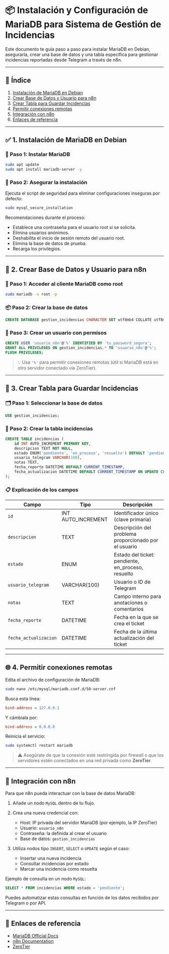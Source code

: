 # 📦 Instalación y Configuración de MariaDB para Sistema de Gestión de Incidencias

Este documento te guía paso a paso para instalar MariaDB en Debian, asegurarla, crear una base de datos y una tabla específica para gestionar incidencias reportadas desde Telegram a través de n8n.

---

## 📑 Índice

1. [Instalación de MariaDB en Debian](https://github.com/Nathillas/N8N/blob/main/BaseDatos.md#-1-instalaci%C3%B3n-de-mariadb-en-debian)
2. [Crear Base de Datos y Usuario para n8n](https://github.com/Nathillas/N8N/blob/main/BaseDatos.md#-2-crear-base-de-datos-y-usuario-para-n8n)
3. [Crear Tabla para Guardar Incidencias](https://github.com/Nathillas/N8N/blob/main/BaseDatos.md#-3-crear-tabla-para-guardar-incidencias)
4. [Permitir conexiones remotas](https://github.com/Nathillas/N8N/blob/main/BaseDatos.md#-4-permitir-conexiones-remotas)
5. [Integración con n8n](https://github.com/Nathillas/N8N/blob/main/BaseDatos.md#-integraci%C3%B3n-con-n8n)
6. [Enlaces de referencia](https://github.com/Nathillas/N8N/blob/main/BaseDatos.md#-enlaces-de-referencia)

---

## ✅ 1. Instalación de MariaDB en Debian

### 🔧 Paso 1: Instalar MariaDB

```bash
sudo apt update
sudo apt install mariadb-server -y
```

### 🔐 Paso 2: Asegurar la instalación

Ejecuta el script de seguridad para eliminar configuraciones inseguras por defecto:

```bash
sudo mysql_secure_installation
```

Recomendaciones durante el proceso:

* Establece una contraseña para el usuario root si se solicita.
* Elimina usuarios anónimos.
* Deshabilita el inicio de sesión remoto del usuario root.
* Elimina la base de datos de prueba.
* Recarga los privilegios.

---

## 📃 2. Crear Base de Datos y Usuario para n8n

### 🔑 Paso 1: Acceder al cliente MariaDB como root

```bash
sudo mariadb -u root -p
```

### 📦 Paso 2: Crear la base de datos

```sql
CREATE DATABASE gestion_incidencias CHARACTER SET utf8mb4 COLLATE utf8mb4_unicode_ci;
```

### 👤 Paso 3: Crear un usuario con permisos

```sql
CREATE USER 'usuario_n8n'@'%' IDENTIFIED BY 'tu_password_segura';
GRANT ALL PRIVILEGES ON gestion_incidencias.* TO 'usuario_n8n'@'%';
FLUSH PRIVILEGES;
```

> 💡 Usa `'%'` para permitir conexiones remotas (útil si MariaDB está en otro servidor conectado vía ZeroTier).

---

## 🧱 3. Crear Tabla para Guardar Incidencias

### 🗂️ Paso 1: Seleccionar la base de datos

```sql
USE gestion_incidencias;
```

### 🧾 Paso 2: Crear la tabla incidencias

```sql
CREATE TABLE incidencias (
    id INT AUTO_INCREMENT PRIMARY KEY,
    descripcion TEXT NOT NULL,
    estado ENUM('pendiente', 'en_proceso', 'resuelto') DEFAULT 'pendiente',
    usuario_telegram VARCHAR(100),
    notas TEXT,
    fecha_reporte DATETIME DEFAULT CURRENT_TIMESTAMP,
    fecha_actualizacion DATETIME DEFAULT CURRENT_TIMESTAMP ON UPDATE CURRENT_TIMESTAMP
);
```

### 📋 Explicación de los campos

| Campo                 | Tipo                | Descripción                                           |
| --------------------- | ------------------- | ----------------------------------------------------- |
| `id`                  | INT AUTO\_INCREMENT | Identificador único (clave primaria)                  |
| `descripcion`         | TEXT                | Descripción del problema proporcionado por el usuario |
| `estado`              | ENUM                | Estado del ticket: pendiente, en\_proceso, resuelto   |
| `usuario_telegram`    | VARCHAR(100)        | Usuario o ID de Telegram                              |
| `notas`               | TEXT                | Campo interno para anotaciones o comentarios                              |
| `fecha_reporte`       | DATETIME            | Fecha en la que se crea el ticket                     |
| `fecha_actualizacion` | DATETIME            | Fecha de la última actualización del ticket           |

---

## 🌐 4. Permitir conexiones remotas

Edita el archivo de configuración de MariaDB:

```bash
sudo nano /etc/mysql/mariadb.conf.d/50-server.cnf
```

Busca esta línea:

```ini
bind-address = 127.0.0.1
```

Y cámbiala por:

```ini
bind-address = 0.0.0.0
```

Reinicia el servicio:

```bash
sudo systemctl restart mariadb
```

> ⚠️ Asegúrate de que la conexión esté restringida por firewall o que los servidores estén conectados en una red privada como **ZeroTier**.

---

## 🔗 Integración con n8n

Para que n8n pueda interactuar con la base de datos MariaDB:

1. Añade un nodo `MySQL` dentro de tu flujo.
2. Crea una nueva credencial con:

   * Host: IP privada del servidor MariaDB (por ejemplo, la IP ZeroTier)
   * Usuario: `usuario_n8n`
   * Contraseña: la definida al crear el usuario
   * Base de datos: `gestion_incidencias`
3. Utiliza nodos tipo `INSERT`, `SELECT` o `UPDATE` según el caso:

   * Insertar una nueva incidencia
   * Consultar incidencias por estado
   * Marcar una incidencia como resuelta

Ejemplo de consulta en un nodo `MySQL`:

```sql
SELECT * FROM incidencias WHERE estado = 'pendiente';
```

Puedes automatizar estas consultas en función de los datos recibidos por Telegram o por API.

---

## 📎 Enlaces de referencia

* [MariaDB Official Docs](https://mariadb.org/documentation/)
* [n8n Documentation](https://docs.n8n.io/)
* [ZeroTier](https://www.zerotier.com)


